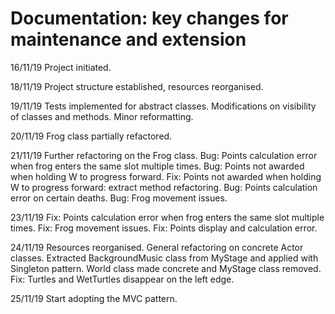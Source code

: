 # Documentation: key changes for maintenance and extension

16/11/19
Project initiated.

18/11/19
Project structure established, resources reorganised.

19/11/19
Tests implemented for abstract classes.
Modifications on visibility of classes and methods.
Minor reformatting.

20/11/19
Frog class partially refactored.

21/11/19
Further refactoring on the Frog class.
Bug: Points calculation error when frog enters the same slot multiple times.
Bug: Points not awarded when holding W to progress forward.
Fix: Points not awarded when holding W to progress forward: extract method refactoring.
Bug: Points calculation error on certain deaths.
Bug: Frog movement issues.

23/11/19
Fix: Points calculation error when frog enters the same slot multiple times.
Fix: Frog movement issues.
Fix: Points display and calculation error.

24/11/19
Resources reorganised.
General refactoring on concrete Actor classes.
Extracted BackgroundMusic class from MyStage and applied with Singleton pattern.
World class made concrete and MyStage class removed.
Fix: Turtles and WetTurtles disappear on the left edge.

25/11/19
Start adopting the MVC pattern.
